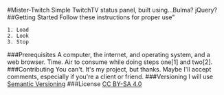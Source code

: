 #Mister-Twitch
Simple TwitchTV status panel, built using...Bulma? jQuery?
##Getting Started
Follow these instructions for proper use"
```
1. Load
2. Look
3. Stop
```
###Prerequisites
A computer, the internet, and operating system, and a web browser. Time. Air to consume while doing steps one[1] and two[2].
###Contributing
You can't. It's my project, but thanks. Maybe I'll accept comments, especially if you're a client or friend.
###Versioning
I will use [Semantic Versioning](http://semver.org)
###License
[CC BY-SA 4.0](https://creativecommons.org/licenses/by-sa/4.0/)